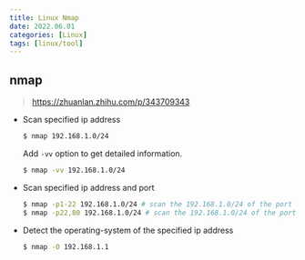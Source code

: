 ```yaml
---
title: Linux Nmap
date: 2022.06.01
categories: [Linux]
tags: [linux/tool]
---
```


## nmap

> https://zhuanlan.zhihu.com/p/343709343

- Scan specified ip address
  ```bash
  $ nmap 192.168.1.0/24
  ```
  Add `-vv` option to get detailed information.
  ```bash
  $ nmap -vv 192.168.1.0/24
  ```

- Scan specified ip address and port
  ```bash
  $ nmap -p1-22 192.168.1.0/24 # scan the 192.168.1.0/24 of the port number from 1 to 24
  $ nmap -p22,80 192.168.1.0/24 # scan the 192.168.1.0/24 of the port number 22 and 80 
  ```

- Detect the operating-system of the specified ip address
  ```bash
  $ nmap -O 192.168.1.1
  ```